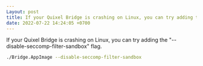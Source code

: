 ```yaml
---
Layout: post
title: If your Quixel Bridge is crashing on Linux, you can try adding the "--disable-seccomp-filter-sandbox...
date: 2022-07-22 14:24:05 +0700
---
```

If your Quixel Bridge is crashing on Linux, you can try adding the "--disable-seccomp-filter-sandbox" flag.
```bash
./Bridge.AppImage --disable-seccomp-filter-sandbox
```
